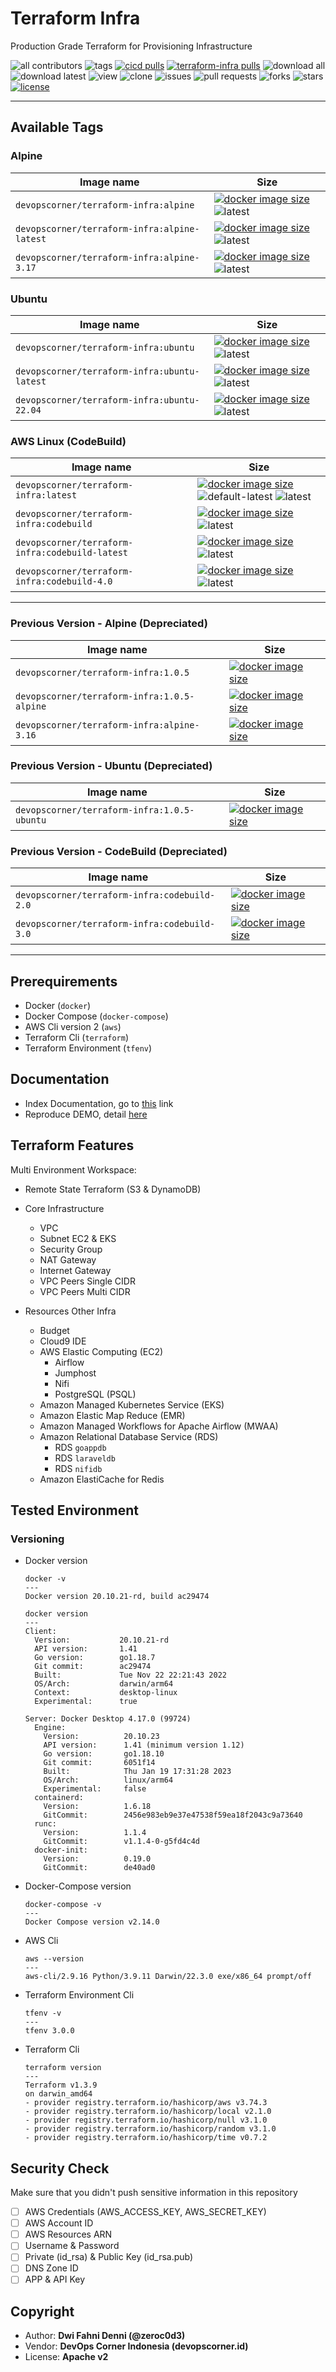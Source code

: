 # Terraform Infra

Production Grade Terraform for Provisioning Infrastructure

![all contributors](https://img.shields.io/github/contributors/devopscorner/terraform-infra)
![tags](https://img.shields.io/github/v/tag/devopscorner/terraform-infra?sort=semver)
[![cicd pulls](https://img.shields.io/docker/pulls/devopscorner/cicd.svg?label=cicd%20pulls&logo=docker)](https://hub.docker.com/r/devopscorner/cicd/)
[![terraform-infra pulls](https://img.shields.io/docker/pulls/devopscorner/terraform-infra.svg?label=terraform-infra%20pulls&logo=docker)](https://hub.docker.com/r/devopscorner/terraform-infra/)
![download all](https://img.shields.io/github/downloads/devopscorner/terraform-infra/total.svg)
![download latest](https://img.shields.io/github/downloads/devopscorner/terraform-infra/3.5.0/total)
![view](https://views.whatilearened.today/views/github/devopscorner/terraform-infra.svg)
![clone](https://img.shields.io/badge/dynamic/json?color=success&label=clone&query=count&url=https://raw.githubusercontent.com/devopscorner/terraform-infra/master/clone.json?raw=True&logo=github)
![issues](https://img.shields.io/github/issues/devopscorner/terraform-infra)
![pull requests](https://img.shields.io/github/issues-pr/devopscorner/terraform-infra)
![forks](https://img.shields.io/github/forks/devopscorner/terraform-infra)
![stars](https://img.shields.io/github/stars/devopscorner/terraform-infra)
[![license](https://img.shields.io/github/license/devopscorner/terraform-infra)](https://img.shields.io/github/license/devopscorner/terraform-infra)

---

## Available Tags

### Alpine

| Image name | Size |
|------------|------|
| `devopscorner/terraform-infra:alpine` | [![docker image size](https://img.shields.io/docker/image-size/devopscorner/terraform-infra/alpine.svg?label=Image%20size&logo=docker)](https://hub.docker.com/repository/docker/devopscorner/terraform-infra/tags?page=1&ordering=last_updated&name=alpine) ![latest](https://img.shields.io/static/v1?label=latest&message=alpine&color=orange) |
| `devopscorner/terraform-infra:alpine-latest` | [![docker image size](https://img.shields.io/docker/image-size/devopscorner/terraform-infra/alpine-latest.svg?label=Image%20size&logo=docker)](https://hub.docker.com/repository/docker/devopscorner/terraform-infra/tags?page=1&ordering=last_updated&name=alpine-latest) ![latest](https://img.shields.io/static/v1?label=latest&message=alpine&color=orange) |
| `devopscorner/terraform-infra:alpine-3.17` | [![docker image size](https://img.shields.io/docker/image-size/devopscorner/terraform-infra/alpine-3.17.svg?label=Image%20size&logo=docker)](https://hub.docker.com/repository/docker/devopscorner/terraform-infra/tags?page=1&ordering=last_updated&name=alpine-3.17) ![latest](https://img.shields.io/static/v1?label=latest&message=alpine&color=orange) |

### Ubuntu

| Image name | Size |
|------------|------|
| `devopscorner/terraform-infra:ubuntu` | [![docker image size](https://img.shields.io/docker/image-size/devopscorner/terraform-infra/ubuntu.svg?label=Image%20size&logo=docker)](https://hub.docker.com/repository/docker/devopscorner/terraform-infra/tags?page=1&ordering=last_updated&name=ubuntu) ![latest](https://img.shields.io/static/v1?label=latest&message=ubuntu&color=orange) |
| `devopscorner/terraform-infra:ubuntu-latest` | [![docker image size](https://img.shields.io/docker/image-size/devopscorner/terraform-infra/ubuntu-latest.svg?label=Image%20size&logo=docker)](https://hub.docker.com/repository/docker/devopscorner/terraform-infra/tags?page=1&ordering=last_updated&name=ubuntu-latest) ![latest](https://img.shields.io/static/v1?label=latest&message=ubuntu&color=orange) |
| `devopscorner/terraform-infra:ubuntu-22.04` | [![docker image size](https://img.shields.io/docker/image-size/devopscorner/terraform-infra/ubuntu-22.04.svg?label=Image%20size&logo=docker)](https://hub.docker.com/repository/docker/devopscorner/terraform-infra/tags?page=1&ordering=last_updated&name=ubuntu-22.04) ![latest](https://img.shields.io/static/v1?label=latest&message=ubuntu&color=orange) |

### AWS Linux (CodeBuild)

| Image name | Size |
|------------|------|
| `devopscorner/terraform-infra:latest`           | [![docker image size](https://img.shields.io/docker/image-size/devopscorner/terraform-infra/latest.svg?label=Image%20size&logo=docker)](https://hub.docker.com/repository/docker/devopscorner/terraform-infra/tags?page=1&ordering=last_updated&name=latest) ![default-latest](https://img.shields.io/static/v1?label=latest&message=default&color=brightgreen) ![latest](https://img.shields.io/static/v1?label=latest&message=codebuild&color=orange) |
| `devopscorner/terraform-infra:codebuild`        | [![docker image size](https://img.shields.io/docker/image-size/devopscorner/terraform-infra/codebuild.svg?label=Image%20size&logo=docker)](https://hub.docker.com/repository/docker/devopscorner/terraform-infra/tags?page=1&ordering=last_updated&name=codebuild) ![latest](https://img.shields.io/static/v1?label=latest&message=codebuild&color=orange) |
| `devopscorner/terraform-infra:codebuild-latest` | [![docker image size](https://img.shields.io/docker/image-size/devopscorner/terraform-infra/codebuild-latest.svg?label=Image%20size&logo=docker)](https://hub.docker.com/repository/docker/devopscorner/terraform-infra/tags?page=1&ordering=last_updated&name=codebuild-latest) ![latest](https://img.shields.io/static/v1?label=latest&message=codebuild&color=orange) |
| `devopscorner/terraform-infra:codebuild-4.0`    | [![docker image size](https://img.shields.io/docker/image-size/devopscorner/terraform-infra/codebuild-4.0.svg?label=Image%20size&logo=docker)](https://hub.docker.com/repository/docker/devopscorner/terraform-infra/tags?page=1&ordering=last_updated&name=codebuild-4.0) ![latest](https://img.shields.io/static/v1?label=latest&message=codebuild&color=orange) |

---

### Previous Version - Alpine (Depreciated)
| Image name | Size |
|------------|------|
| `devopscorner/terraform-infra:1.0.5` | [![docker image size](https://img.shields.io/docker/image-size/devopscorner/terraform-infra/1.0.5.svg?label=Image%20size&logo=docker)](https://hub.docker.com/repository/docker/devopscorner/terraform-infra/tags?page=1&ordering=last_updated&name=1.0.5) |
| `devopscorner/terraform-infra:1.0.5-alpine` | [![docker image size](https://img.shields.io/docker/image-size/devopscorner/terraform-infra/1.0.5-alpine.svg?label=Image%20size&logo=docker)](https://hub.docker.com/repository/docker/devopscorner/terraform-infra/tags?page=1&ordering=last_updated&name=1.0.5-alpine) |
| `devopscorner/terraform-infra:alpine-3.16` | [![docker image size](https://img.shields.io/docker/image-size/devopscorner/terraform-infra/alpine-3.16.svg?label=Image%20size&logo=docker)](https://hub.docker.com/repository/docker/devopscorner/terraform-infra/tags?page=1&ordering=last_updated&name=alpine-3.16) |


### Previous Version - Ubuntu (Depreciated)
| Image name | Size |
|------------|------|
| `devopscorner/terraform-infra:1.0.5-ubuntu` | [![docker image size](https://img.shields.io/docker/image-size/devopscorner/terraform-infra/1.0.5-ubuntu.svg?label=Image%20size&logo=docker)](https://hub.docker.com/repository/docker/devopscorner/terraform-infra/tags?page=1&ordering=last_updated&name=1.0.5-ubuntu) |

### Previous Version - CodeBuild (Depreciated)
| Image name | Size |
|------------|------|
| `devopscorner/terraform-infra:codebuild-2.0`    | [![docker image size](https://img.shields.io/docker/image-size/devopscorner/terraform-infra/codebuild-2.0.svg?label=Image%20size&logo=docker)](https://hub.docker.com/repository/docker/devopscorner/terraform-infra/tags?page=1&ordering=last_updated&name=codebuild-2.0) |
| `devopscorner/terraform-infra:codebuild-3.0`    | [![docker image size](https://img.shields.io/docker/image-size/devopscorner/terraform-infra/codebuild-3.0.svg?label=Image%20size&logo=docker)](https://hub.docker.com/repository/docker/devopscorner/terraform-infra/tags?page=1&ordering=last_updated&name=codebuild-3.0) |


---
## Prerequirements

- Docker (`docker`)
- Docker Compose (`docker-compose`)
- AWS Cli version 2 (`aws`)
- Terraform Cli (`terraform`)
- Terraform Environment (`tfenv`)

## Documentation

- Index Documentation, go to [this](docs/README.md) link
- Reproduce DEMO, detail [here](docs/DEMO.md)

## Terraform Features

Multi Environment Workspace:

- Remote State Terraform (S3 & DynamoDB)

- Core Infrastructure
  - VPC
  - Subnet EC2 & EKS
  - Security Group
  - NAT Gateway
  - Internet Gateway
  - VPC Peers Single CIDR
  - VPC Peers Multi CIDR

- Resources Other Infra
  - Budget
  - Cloud9 IDE
  - AWS Elastic Computing (EC2)
    - Airflow
    - Jumphost
    - Nifi
    - PostgreSQL (PSQL)
  - Amazon Managed Kubernetes Service (EKS)
  - Amazon Elastic Map Reduce (EMR)
  - Amazon Managed Workflows for Apache Airflow (MWAA)
  - Amazon Relational Database Service (RDS)
    - RDS `goappdb`
    - RDS `laraveldb`
    - RDS `nifidb`
  - Amazon ElastiCache for Redis

## Tested Environment

### Versioning

- Docker version

  ```
  docker -v
  ---
  Docker version 20.10.21-rd, build ac29474

  docker version
  ---
  Client:
    Version:           20.10.21-rd
    API version:       1.41
    Go version:        go1.18.7
    Git commit:        ac29474
    Built:             Tue Nov 22 22:21:43 2022
    OS/Arch:           darwin/arm64
    Context:           desktop-linux
    Experimental:      true

  Server: Docker Desktop 4.17.0 (99724)
    Engine:
      Version:          20.10.23
      API version:      1.41 (minimum version 1.12)
      Go version:       go1.18.10
      Git commit:       6051f14
      Built:            Thu Jan 19 17:31:28 2023
      OS/Arch:          linux/arm64
      Experimental:     false
    containerd:
      Version:          1.6.18
      GitCommit:        2456e983eb9e37e47538f59ea18f2043c9a73640
    runc:
      Version:          1.1.4
      GitCommit:        v1.1.4-0-g5fd4c4d
    docker-init:
      Version:          0.19.0
      GitCommit:        de40ad0
  ```

- Docker-Compose version

  ```
  docker-compose -v
  ---
  Docker Compose version v2.14.0
  ```

- AWS Cli

  ```
  aws --version
  ---
  aws-cli/2.9.16 Python/3.9.11 Darwin/22.3.0 exe/x86_64 prompt/off
  ```

- Terraform Environment Cli

  ```
  tfenv -v
  ---
  tfenv 3.0.0
  ```

- Terraform Cli

  ```
  terraform version
  ---
  Terraform v1.3.9
  on darwin_amd64
  - provider registry.terraform.io/hashicorp/aws v3.74.3
  - provider registry.terraform.io/hashicorp/local v2.1.0
  - provider registry.terraform.io/hashicorp/null v3.1.0
  - provider registry.terraform.io/hashicorp/random v3.1.0
  - provider registry.terraform.io/hashicorp/time v0.7.2
  ```

## Security Check

Make sure that you didn't push sensitive information in this repository

- [ ] AWS Credentials (AWS_ACCESS_KEY, AWS_SECRET_KEY)
- [ ] AWS Account ID
- [ ] AWS Resources ARN
- [ ] Username & Password
- [ ] Private (id_rsa) & Public Key (id_rsa.pub)
- [ ] DNS Zone ID
- [ ] APP & API Key

## Copyright

- Author: **Dwi Fahni Denni (@zeroc0d3)**
- Vendor: **DevOps Corner Indonesia (devopscorner.id)**
- License: **Apache v2**
